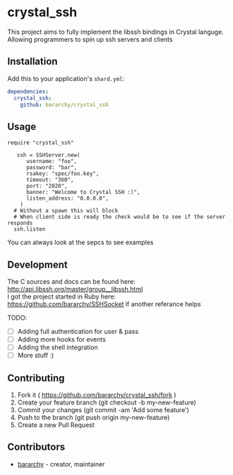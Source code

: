 # crystal_ssh

This project aims to fully implement the libssh bindings in Crystal languge.
Allowing programmers to spin up ssh servers and clients

## Installation

Add this to your application's `shard.yml`:

```yaml
dependencies:
  crystal_ssh:
    github: bararchy/crystal_ssh
```

## Usage

```crystal
require "crystal_ssh"

   ssh = SSHServer.new(
      username: "foo",
      password: "bar",
      rsakey: "spec/foo.key",
      timeout: "360",
      port: "2020",
      banner: "Welcome to Crystal SSH :)",
      listen_address: "0.0.0.0",
    ) 
  # Without a spawn this will block
  # When client side is ready the check would be to see if the server responds
  ssh.listen
```

You can always look at the sepcs to see examples 

## Development

The C sources and docs can be found here: http://api.libssh.org/master/group__libssh.html  
I got the project started in Ruby here: https://github.com/bararchy/SSHSocket if another referance helps

TODO:  
* [ ] Adding full authentication for user & pass  
* [ ] Adding more hooks for events 
* [ ] Adding the shell integration  
* [ ] More stuff :)  

## Contributing

1. Fork it ( https://github.com/bararchy/crystal_ssh/fork )
2. Create your feature branch (git checkout -b my-new-feature)
3. Commit your changes (git commit -am 'Add some feature')
4. Push to the branch (git push origin my-new-feature)
5. Create a new Pull Request

## Contributors

- [bararchy](https://github.com/bararchy) - creator, maintainer
